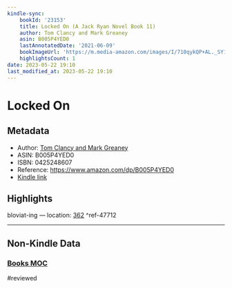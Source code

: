 ```yaml
---
kindle-sync:
    bookId: '23153'
    title: Locked On (A Jack Ryan Novel Book 11)
    author: Tom Clancy and Mark Greaney
    asin: B005P4YED0
    lastAnnotatedDate: '2021-06-09'
    bookImageUrl: 'https://m.media-amazon.com/images/I/710qykQP+AL._SY160.jpg'
    highlightsCount: 1
date: 2023-05-22 19:10
last_modified_at: 2023-05-22 19:10
---
```


# Locked On

## Metadata

-   Author: [Tom Clancy and Mark Greaney](https://www.amazon.comundefined)
-   ASIN: B005P4YED0
-   ISBN: 0425248607
-   Reference: https://www.amazon.com/dp/B005P4YED0
-   [Kindle link](kindle://book?action=open&asin=B005P4YED0)

## Highlights

bloviat-ing — location: [362](kindle://book?action=open&asin=B005P4YED0&location=362) ^ref-47712

---

## Non-Kindle Data

### [Books MOC](Books%20MOC.md)
#reviewed